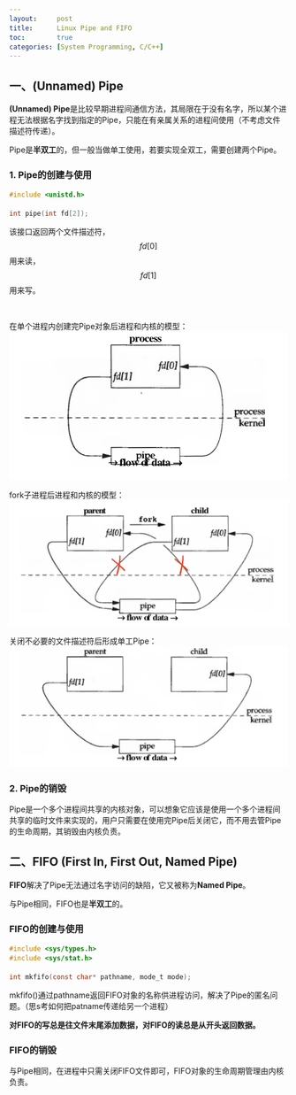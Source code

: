 ```yaml
---
layout:     post
title:      Linux Pipe and FIFO
toc:        true
categories: [System Programming, C/C++]
---
```

## 一、(Unnamed) Pipe
**(Unnamed) Pipe**是比较早期进程间通信方法，其局限在于没有名字，所以某个进程无法根据名字找到指定的Pipe，只能在有亲属关系的进程间使用（不考虑文件描述符传递）。

Pipe是**半双工**的，但一般当做单工使用，若要实现全双工，需要创建两个Pipe。
### 1. Pipe的创建与使用
```c
#include <unistd.h>

int pipe(int fd[2]);
```
该接口返回两个文件描述符，$$fd[0]$$用来读，$$fd[1]$$用来写。

<br/>

在单个进程内创建完Pipe对象后进程和内核的模型：
![pipe in single process](/assets/posts/Pipe_and_FIFO/pipe_in_single_process.png)

fork子进程后进程和内核的模型：
![pipe between two processes 1](/assets/posts/Pipe_and_FIFO/pipe_between_two_processes_1.png)

关闭不必要的文件描述符后形成单工Pipe：
![pipe between two processes 2](/assets/posts/Pipe_and_FIFO/pipe_between_two_processes_2.png)

### 2. Pipe的销毁
Pipe是一个多个进程间共享的内核对象，可以想象它应该是使用一个多个进程间共享的临时文件来实现的，用户只需要在使用完Pipe后关闭它，而不用去管Pipe的生命周期，其销毁由内核负责。


## 二、FIFO (First In, First Out, Named Pipe)
**FIFO**解决了Pipe无法通过名字访问的缺陷，它又被称为**Named Pipe**。

与Pipe相同，FIFO也是**半双工**的。

### FIFO的创建与使用
```c
#include <sys/types.h>
#include <sys/stat.h>

int mkfifo(const char* pathname, mode_t mode);
```
mkfifo()通过pathname返回FIFO对象的名称供进程访问，解决了Pipe的匿名问题。（思s考如何把patname传递给另一个进程）

**对FIFO的写总是往文件末尾添加数据，对FIFO的读总是从开头返回数据。**

### FIFO的销毁
与Pipe相同，在进程中只需关闭FIFO文件即可，FIFO对象的生命周期管理由内核负责。
